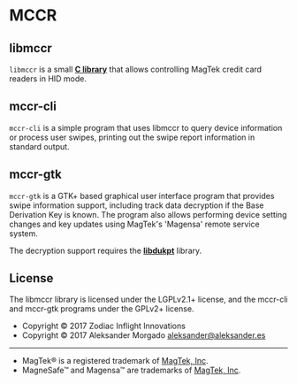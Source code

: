 
# MCCR

## libmccr

`libmccr` is a small **[C library](https://aleksander0m.github.io/mccr/)** that
allows controlling MagTek credit card readers in HID mode.

## mccr-cli

`mccr-cli` is a simple program that uses libmccr to query device information or
process user swipes, printing out the swipe report information in standard
output.

## mccr-gtk

`mccr-gtk` is a GTK+ based graphical user interface program that provides swipe
information support, including track data decryption if the Base Derivation Key
is known. The program also allows performing device setting changes and key
updates using MagTek's 'Magensa' remote service system.

The decryption support requires the
**[libdukpt](https://github.com/aleksander0m/libdukpt)**
library.

## License

The libmccr library is licensed under the LGPLv2.1+ license, and the mccr-cli
and mccr-gtk programs under the GPLv2+ license.

* Copyright © 2017 Zodiac Inflight Innovations
* Copyright © 2017 Aleksander Morgado <aleksander@aleksander.es>

---

* MagTek® is a registered trademark of [MagTek, Inc](https://www.magtek.com).
* MagneSafe™ and Magensa™ are trademarks of [MagTek, Inc](https://www.magtek.com).
